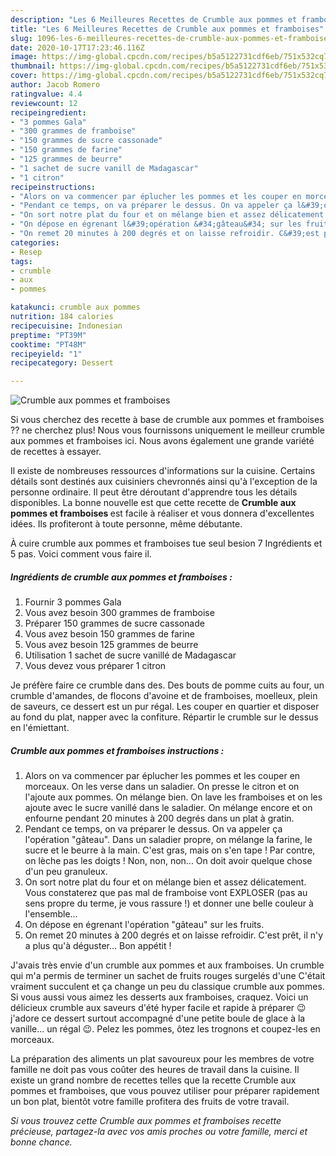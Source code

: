 ```yaml
---
description: "Les 6 Meilleures Recettes de Crumble aux pommes et framboises"
title: "Les 6 Meilleures Recettes de Crumble aux pommes et framboises"
slug: 1096-les-6-meilleures-recettes-de-crumble-aux-pommes-et-framboises
date: 2020-10-17T17:23:46.116Z
image: https://img-global.cpcdn.com/recipes/b5a5122731cdf6eb/751x532cq70/crumble-aux-pommes-et-framboises-photo-principale-de-la-recette.jpg
thumbnail: https://img-global.cpcdn.com/recipes/b5a5122731cdf6eb/751x532cq70/crumble-aux-pommes-et-framboises-photo-principale-de-la-recette.jpg
cover: https://img-global.cpcdn.com/recipes/b5a5122731cdf6eb/751x532cq70/crumble-aux-pommes-et-framboises-photo-principale-de-la-recette.jpg
author: Jacob Romero
ratingvalue: 4.4
reviewcount: 12
recipeingredient:
- "3 pommes Gala"
- "300 grammes de framboise"
- "150 grammes de sucre cassonade"
- "150 grammes de farine"
- "125 grammes de beurre"
- "1 sachet de sucre vanill de Madagascar"
- "1 citron"
recipeinstructions:
- "Alors on va commencer par éplucher les pommes et les couper en morceaux. On les verse dans un saladier. On presse le citron et on l&#39;ajoute aux pommes. On mélange bien. On lave les framboises et on les ajoute avec le sucre vanillé dans le saladier. On mélange encore et on enfourne pendant 20 minutes à 200 degrés dans un plat à gratin."
- "Pendant ce temps, on va préparer le dessus. On va appeler ça l&#39;opération &#34;gâteau&#34;. Dans un saladier propre, on mélange la farine, le sucre et le beurre à la main. C&#39;est gras, mais on s&#39;en tape ! Par contre, on lèche pas les doigts ! Non, non, non... On doit avoir quelque chose d&#39;un peu granuleux."
- "On sort notre plat du four et on mélange bien et assez délicatement. Vous constaterez que pas mal de framboise vont EXPLOSER (pas au sens propre du terme, je vous rassure !) et donner une belle couleur à l&#39;ensemble..."
- "On dépose en égrenant l&#39;opération &#34;gâteau&#34; sur les fruits."
- "On remet 20 minutes à 200 degrés et on laisse refroidir. C&#39;est prêt, il n&#39;y a plus qu&#39;à déguster... Bon appétit !"
categories:
- Resep
tags:
- crumble
- aux
- pommes

katakunci: crumble aux pommes 
nutrition: 184 calories
recipecuisine: Indonesian
preptime: "PT39M"
cooktime: "PT48M"
recipeyield: "1"
recipecategory: Dessert

---
```



![Crumble aux pommes et framboises](https://img-global.cpcdn.com/recipes/b5a5122731cdf6eb/751x532cq70/crumble-aux-pommes-et-framboises-photo-principale-de-la-recette.jpg)

Si vous cherchez des recette à base de crumble aux pommes et framboises ?? ne cherchez plus! Nous vous fournissons uniquement le meilleur crumble aux pommes et framboises ici. Nous avons également une grande variété de recettes à essayer.

Il existe de nombreuses ressources d'informations sur la cuisine. Certains détails sont destinés aux cuisiniers chevronnés ainsi qu'à l'exception de la personne ordinaire. Il peut être déroutant d'apprendre tous les détails disponibles. La bonne nouvelle est que cette recette de <strong> Crumble aux pommes et framboises </strong> est facile à réaliser et vous donnera d'excellentes idées. Ils profiteront à toute personne, même débutante.

<!--inarticleads1-->

À cuire crumble aux pommes et framboises tue seul besion 7 Ingrédients et 5 pas. Voici comment vous faire il.

##### Ingrédients de crumble aux pommes et framboises :

1. Fournir 3 pommes Gala
1. Vous avez besoin 300 grammes de framboise
1. Préparer 150 grammes de sucre cassonade
1. Vous avez besoin 150 grammes de farine
1. Vous avez besoin 125 grammes de beurre
1. Utilisation 1 sachet de sucre vanillé de Madagascar
1. Vous devez vous préparer 1 citron


Je préfère faire ce crumble dans des. Des bouts de pomme cuits au four, un crumble d&#39;amandes, de flocons d&#39;avoine et de framboises, moelleux, plein de saveurs, ce dessert est un pur régal. Les couper en quartier et disposer au fond du plat, napper avec la confiture. Répartir le crumble sur le dessus en l&#39;émiettant. 

<!--inarticleads2-->

##### Crumble aux pommes et framboises instructions :

1. Alors on va commencer par éplucher les pommes et les couper en morceaux. On les verse dans un saladier. On presse le citron et on l&#39;ajoute aux pommes. On mélange bien. On lave les framboises et on les ajoute avec le sucre vanillé dans le saladier. On mélange encore et on enfourne pendant 20 minutes à 200 degrés dans un plat à gratin.
1. Pendant ce temps, on va préparer le dessus. On va appeler ça l&#39;opération &#34;gâteau&#34;. Dans un saladier propre, on mélange la farine, le sucre et le beurre à la main. C&#39;est gras, mais on s&#39;en tape ! Par contre, on lèche pas les doigts ! Non, non, non... On doit avoir quelque chose d&#39;un peu granuleux.
1. On sort notre plat du four et on mélange bien et assez délicatement. Vous constaterez que pas mal de framboise vont EXPLOSER (pas au sens propre du terme, je vous rassure !) et donner une belle couleur à l&#39;ensemble...
1. On dépose en égrenant l&#39;opération &#34;gâteau&#34; sur les fruits.
1. On remet 20 minutes à 200 degrés et on laisse refroidir. C&#39;est prêt, il n&#39;y a plus qu&#39;à déguster... Bon appétit !


J&#39;avais très envie d&#39;un crumble aux pommes et aux framboises. Un crumble qui m&#39;a permis de terminer un sachet de fruits rouges surgelés d&#39;une C&#39;était vraiment succulent et ça change un peu du classique crumble aux pommes. Si vous aussi vous aimez les desserts aux framboises, craquez. Voici un délicieux crumble aux saveurs d&#39;été hyper facile et rapide à préparer 😉 j&#39;adore ce dessert surtout accompagné d&#39;une petite boule de glace à la vanille… un régal 😉. Pelez les pommes, ôtez les trognons et coupez-les en morceaux. 

<!--inarticleads1-->

<p>
La préparation des aliments un plat savoureux pour les membres de votre famille ne doit pas vous coûter des heures de travail dans la cuisine. Il existe un grand nombre de recettes telles que la recette Crumble aux pommes et framboises, que vous pouvez utiliser pour préparer rapidement un bon plat, bientôt votre famille profitera des fruits de votre travail.
</p>

<p>
<i>Si vous trouvez cette Crumble aux pommes et framboises recette précieuse, partagez-la avec vos amis proches ou votre famille, merci et bonne chance.</i>
</p>
